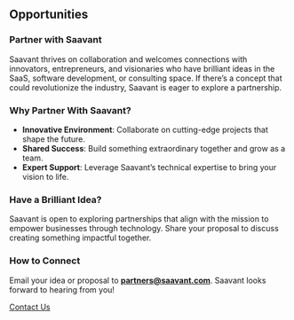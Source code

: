 ## Opportunities

### Partner with Saavant
Saavant thrives on collaboration and welcomes connections with innovators, entrepreneurs, and visionaries who have brilliant ideas in the SaaS, software development, or consulting space. If there’s a concept that could revolutionize the industry, Saavant is eager to explore a partnership.

### Why Partner With Saavant?
- **Innovative Environment**: Collaborate on cutting-edge projects that shape the future.
- **Shared Success**: Build something extraordinary together and grow as a team.
- **Expert Support**: Leverage Saavant’s technical expertise to bring your vision to life.

### Have a Brilliant Idea?
Saavant is open to exploring partnerships that align with the mission to empower businesses through technology. Share your proposal to discuss creating something impactful together.

### How to Connect
Email your idea or proposal to **partners@saavant.com**. Saavant looks forward to hearing from you!

[Contact Us](contact-us)

